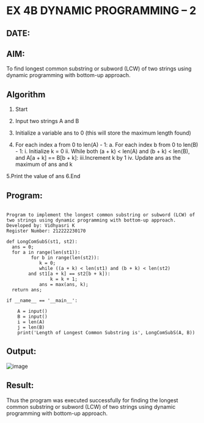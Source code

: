 # EX 4B DYNAMIC PROGRAMMING – 2
## DATE:
## AIM:
To find longest common substring or subword (LCW) of two strings using dynamic programming with bottom-up approach.



## Algorithm
1. Start
2. Input two strings A and B
3. Initialize a variable ans to 0 (this will store the maximum length found)

4. For each index a from 0 to len(A) - 1:
       a. For each index b from 0 to len(B) - 1:
       i. Initialize k = 0
       ii. While both (a + k) < len(A) and (b + k) < len(B), and A[a + k] == B[b + k]:
       iii.Increment k by 1
       iv. Update ans as the maximum of ans and k

5.Print the value of ans
6.End  

## Program:
```

Program to implement the longest common substring or subword (LCW) of two strings using dynamic programming with bottom-up approach.
Developed by: Vidhyasri K
Register Number: 212222230170

```
```
def LongComSubS(st1, st2):
  ans = 0;
  for a in range(len(st1)):
         for b in range(len(st2)):
            k = 0;
            while ((a + k) < len(st1) and (b + k) < len(st2)
        and st1[a + k] == st2[b + k]):
                k = k + 1;
            ans = max(ans, k);
  return ans;

if __name__ == '__main__':
 
    A = input()
    B = input()
    i = len(A)
    j = len(B)
    print('Length of Longest Common Substring is', LongComSubS(A, B))
```

## Output:
![image](https://github.com/user-attachments/assets/8d3450fc-2975-4c6c-b4a1-6a2aa2f900e7)



## Result:
Thus the program was executed successfully for finding the longest common substring or subword (LCW) of two strings using dynamic programming with bottom-up approach.


